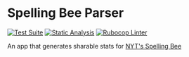 # Spelling Bee Parser

[![Test Suite](https://github.com/blrobin2/spelling-bee-parser/actions/workflows/tests.yml/badge.svg)](https://github.com/blrobin2/spelling-bee-parser/actions/workflows/tests.yml) [![Static Analysis](https://github.com/blrobin2/spelling-bee-parser/actions/workflows/static_analysis.yml/badge.svg)](https://github.com/blrobin2/spelling-bee-parser/actions/workflows/static_analysis.yml) [![Rubocop Linter](https://github.com/blrobin2/spelling-bee-parser/actions/workflows/rubocop.yml/badge.svg)](https://github.com/blrobin2/spelling-bee-parser/actions/workflows/rubocop.yml)

An app that generates sharable stats for [NYT's Spelling Bee](https://www.nytimes.com/puzzles/spelling-bee)